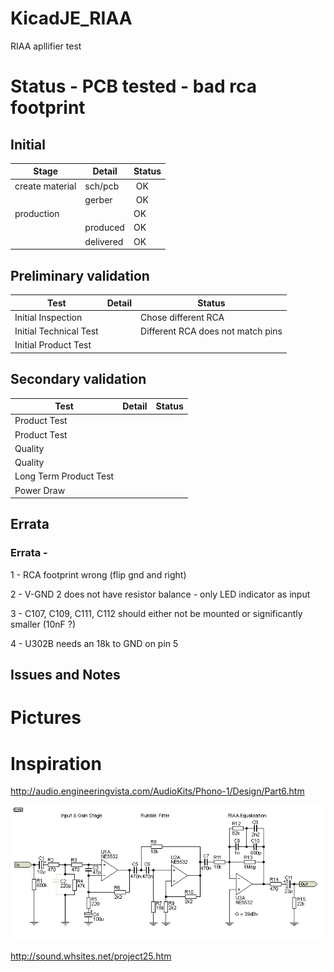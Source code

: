 # KicadJE_RIAA
RIAA apllifier test

# Status - PCB tested - bad rca footprint
## Initial 
| Stage  | Detail | Status |
| ------------- | ------------- | ------------- |
| create material  | sch/pcb | OK  |
| | gerber | OK |
| production  |   | OK |
|  | produced | OK |
|  | delivered | OK |
## Preliminary validation
| Test  | Detail | Status |
| ------------- | ------------- | ------------- |
| Initial Inspection | | Chose different RCA |
| Initial Technical Test |  | Different RCA does not match pins |
| Initial Product Test |  |  |

## Secondary validation
| Test  | Detail | Status |
| ------------- | ------------- |------------- |
| Product Test |  | |
| Product Test |  |  |
| Quality | | |
| Quality | | |
| Long Term Product Test |  |  |
| Power Draw |  | 

## Errata
### Errata -
1 - RCA footprint wrong (flip gnd and right)

2 - V-GND 2 does not have resistor balance - only LED indicator as input

3 - C107, C109, C111, C112 should either not be mounted or significantly smaller (10nF ?)

4 - U302B needs an 18k to GND on pin 5

## Issues and Notes
### 

# Pictures


# Inspiration

http://audio.engineeringvista.com/AudioKits/Phono-1/Design/Part6.htm

![](KicadJE_RIAA_RevA/RIAA.gif)

http://sound.whsites.net/project25.htm

